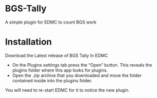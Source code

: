 # BGS-Tally
A simple plugin for EDMC to count BGS work

# Installation
Download the Latest release of BGS Tally
In EDMC
 - On the Plugins settings tab press the “Open” button. This reveals the plugins folder where this app looks for plugins.
 - Open the .zip archive that you downloaded and move the folder contained inside into the plugins folder.

You will need to re-start EDMC for it to notice the new plugin.

